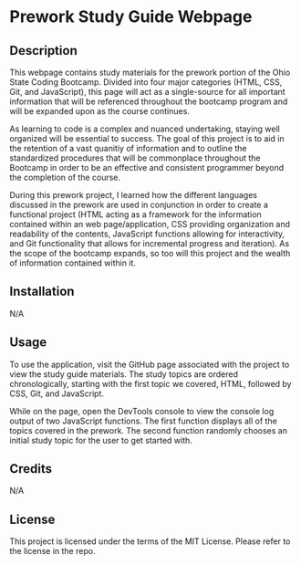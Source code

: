 # Prework Study Guide Webpage

## Description

This webpage contains study materials for the prework portion of the Ohio State Coding Bootcamp. Divided into four major categories (HTML, CSS, Git, and JavaScript), this page will act as a single-source for all important information that will be referenced throughout the bootcamp program and will be expanded upon as the course continues.

As learning to code is a complex and nuanced undertaking, staying well organized will be essential to success. The goal of this project is to aid in the retention of a vast quanitiy of information and to outline the standardized procedures that will be commonplace throughout the Bootcamp in order to be an effective and consistent programmer beyond the completion of the course.

During this prework project, I learned how the different languages discussed in the prework are used in conjunction in order to create a functional project (HTML acting as a framework for the information contained within an web page/application, CSS providing organization and readability of the contents, JavaScript functions allowing for interactivity, and Git functionality that allows for incremental progress and iteration). As the scope of the bootcamp expands, so too will this project and the wealth of information contained within it.


## Installation

N/A

## Usage

To use the application, visit the GitHub page associated with the project to view the study guide materials. The study topics are ordered chronologically, starting with the first topic we covered, HTML, followed by CSS, Git, and JavaScript.

While on the page, open the DevTools console to view the console log output of two JavaScript functions. The first function displays all of the topics covered in the prework. The second function randomly chooses an initial study topic for the user to get started with.


## Credits

N/A

## License

This project is licensed under the terms of the MIT License.
Please refer to the license in the repo.